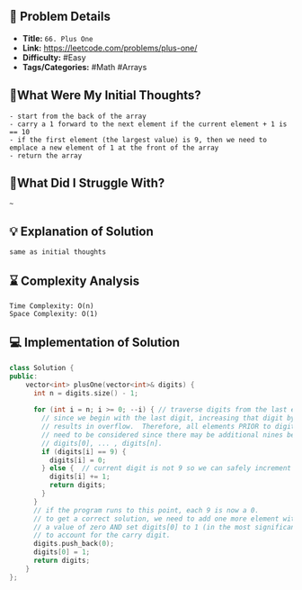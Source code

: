 ## 📝 Problem Details

- **Title:** `66. Plus One`
- **Link:** https://leetcode.com/problems/plus-one/
- **Difficulty:** #Easy 
- **Tags/Categories:** #Math #Arrays 

## 💭What Were My Initial Thoughts?

```
- start from the back of the array
- carry a 1 forward to the next element if the current element + 1 is == 10
- if the first element (the largest value) is 9, then we need to emplace a new element of 1 at the front of the array
- return the array
```

## 🤔What Did I Struggle With?

```
~
```

## 💡 Explanation of Solution

```
same as initial thoughts
```

## ⌛ Complexity Analysis

```
Time Complexity: O(n)
Space Complexity: O(1)
```

## 💻 Implementation of Solution

```cpp
class Solution {
public:
    vector<int> plusOne(vector<int>& digits) {
      int n = digits.size() - 1;
      
      for (int i = n; i >= 0; --i) { // traverse digits from the last element (least significant)
        // since we begin with the last digit, increasing that digit by one
        // results in overflow.  Therefore, all elements PRIOR to digits[0]
        // need to be considered since there may be additional nines between
        // digits[0], ... , digits[n].
        if (digits[i] == 9) {  
          digits[i] = 0;
        } else {  // current digit is not 9 so we can safely increment by one
          digits[i] += 1;
          return digits;
        }
      }
      // if the program runs to this point, each 9 is now a 0.
      // to get a correct solution, we need to add one more element with 
      // a value of zero AND set digits[0] to 1 (in the most significant position)
      // to account for the carry digit.
      digits.push_back(0);
      digits[0] = 1;
      return digits;
    }
};
```